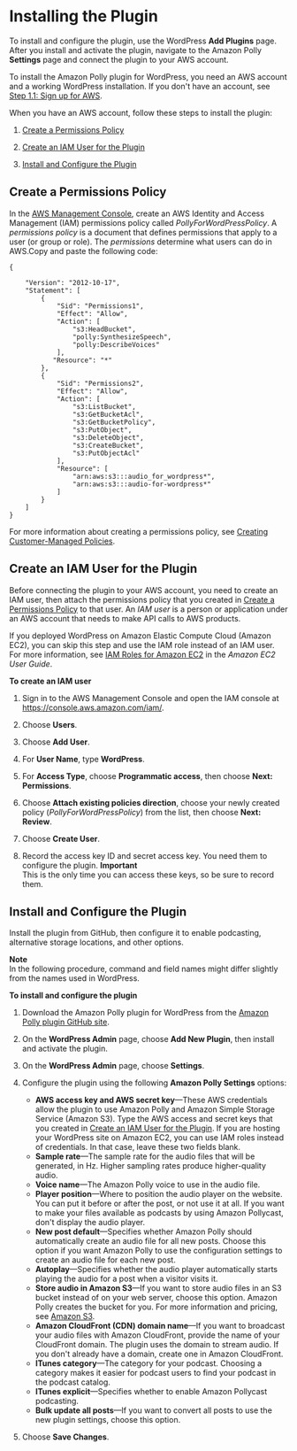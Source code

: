 # Installing the Plugin<a name="plugin-install"></a>

To install and configure the plugin, use the WordPress **Add Plugins** page\. After you install and activate the plugin, navigate to the Amazon Polly **Settings** page and connect the plugin to your AWS account\. 

To install the Amazon Polly plugin for WordPress, you need an AWS account and a working WordPress installation\. If you don't have an account, see [Step 1\.1: Sign up for AWS](setting-up.md#setting-up-signup)\. 

When you have an AWS account, follow these steps to install the plugin: 

1. [Create a Permissions Policy](#wp-permissions)

1. [Create an IAM User for the Plugin](#wp-account)

1. [Install and Configure the Plugin](#wp-install)

## Create a Permissions Policy<a name="wp-permissions"></a>

In the [AWS Management Console](https://console.aws.amazon.com/), create an AWS Identity and Access Management \(IAM\) permissions policy called *PollyForWordPressPolicy*\. A *permissions policy* is a document that defines permissions that apply to a user \(or group or role\)\. The *permissions* determine what users can do in AWS\.Copy and paste the following code:

```
{

    "Version": "2012-10-17",
    "Statement": [
        {
            "Sid": "Permissions1",
            "Effect": "Allow",
            "Action": [
                "s3:HeadBucket",
                "polly:SynthesizeSpeech",
                "polly:DescribeVoices"
            ],
           "Resource": "*"
        },
        {
            "Sid": "Permissions2",
            "Effect": "Allow",
            "Action": [
                "s3:ListBucket",
                "s3:GetBucketAcl",
                "s3:GetBucketPolicy",
                "s3:PutObject",
                "s3:DeleteObject",
                "s3:CreateBucket",
                "s3:PutObjectAcl"
            ],
            "Resource": [
                "arn:aws:s3:::audio_for_wordpress*",
                "arn:aws:s3:::audio-for-wordpress*"
            ]    
        }
    ]
}
```

For more information about creating a permissions policy, see [Creating Customer\-Managed Policies](https://docs.aws.amazon.com/IAM/latest/UserGuide/tutorial_managed-policies.html)\.

## Create an IAM User for the Plugin<a name="wp-account"></a>

Before connecting the plugin to your AWS account, you need to create an IAM user, then attach the permissions policy that you created in [Create a Permissions Policy](#wp-permissions) to that user\. An *IAM user* is a person or application under an AWS account that needs to make API calls to AWS products\. 

If you deployed WordPress on Amazon Elastic Compute Cloud \(Amazon EC2\), you can skip this step and use the IAM role instead of an IAM user\. For more information, see [IAM Roles for Amazon EC2](http://docs.aws.amazon.com/AWSEC2/latest/UserGuide/iam-roles-for-amazon-ec2.html) in the *Amazon EC2 User Guide*\. 

**To create an IAM user**

1. Sign in to the AWS Management Console and open the IAM console at [https://console\.aws\.amazon\.com/iam/](https://console.aws.amazon.com/iam/)\.

1. Choose **Users**\. 

1. Choose **Add User**\.

1. For **User Name**, type **WordPress**\. 

1. For **Access Type**, choose **Programmatic access**, then choose **Next: Permissions**\.

1. Choose **Attach existing policies direction**, choose your newly created policy \(*PollyForWordPressPolicy*\) from the list, then choose **Next: Review**\.

1. Choose **Create User**\.

1. Record the access key ID and secret access key\. You need them to configure the plugin\.
**Important**  
This is the only time you can access these keys, so be sure to record them\.

## Install and Configure the Plugin<a name="wp-install"></a>

Install the plugin from GitHub, then configure it to enable podcasting, alternative storage locations, and other options\. 

**Note**  
In the following procedure, command and field names might differ slightly from the names used in WordPress\. 

**To install and configure the plugin**

1. Download the Amazon Polly plugin for WordPress from the [Amazon Polly plugin GitHub site](https://github.com/awslabs/amazon-polly-wordpress-plugin)\. 

1. On the **WordPress Admin** page, choose **Add New Plugin**, then install and activate the plugin\. 

1. On the **WordPress Admin** page, choose **Settings**\. 

1. Configure the plugin using the following **Amazon Polly Settings** options: 
   + ****AWS access key and AWS secret key****—These AWS credentials allow the plugin to use Amazon Polly and Amazon Simple Storage Service \(Amazon S3\)\. Type the AWS access and secret keys that you created in [Create an IAM User for the Plugin](#wp-account)\. If you are hosting your WordPress site on Amazon EC2, you can use IAM roles instead of credentials\. In that case, leave these two fields blank\.
   + ****Sample rate****—The sample rate for the audio files that will be generated, in Hz\. Higher sampling rates produce higher\-quality audio\.
   + ****Voice name****—The Amazon Polly voice to use in the audio file\.
   + ****Player position****—Where to position the audio player on the website\. You can put it before or after the post, or not use it at all\. If you want to make your files available as podcasts by using Amazon Pollycast, don't display the audio player\. 
   + ****New post default****—Specifies whether Amazon Polly should automatically create an audio file for all new posts\. Choose this option if you want Amazon Polly to use the configuration settings to create an audio file for each new post\.
   + ****Autoplay****—Specifies whether the audio player automatically starts playing the audio for a post when a visitor visits it\. 
   + ****Store audio in Amazon S3****—If you want to store audio files in an S3 bucket instead of on your web server, choose this option\. Amazon Polly creates the bucket for you\. For more information and pricing, see [Amazon S3](https://aws.amazon.com/s3)\.
   + ****Amazon CloudFront** **\(CDN\) domain name****—If you want to broadcast your audio files with Amazon CloudFront, provide the name of your CloudFront domain\. The plugin uses the domain to stream audio\. If you don't already have a domain, create one in Amazon CloudFront\. 
   + ****ITunes category****—The category for your podcast\. Choosing a category makes it easier for podcast users to find your podcast in the podcast catalog\.
   + ****ITunes explicit****—Specifies whether to enable Amazon Pollycast podcasting\. 
   + ****Bulk update all posts****—If you want to convert all posts to use the new plugin settings, choose this option\. 

1. Choose **Save Changes**\.